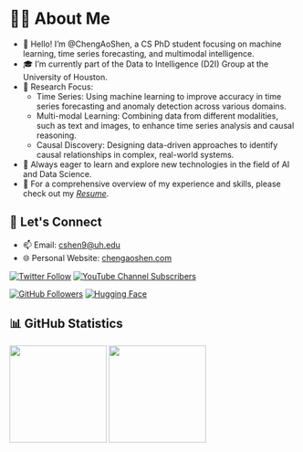 # 👨‍🎓 About Me

- 👋 Hello! I’m @ChengAoShen, a CS PhD student focusing on machine learning, time series forecasting, and multimodal intelligence.
- 🎓 I’m currently part of the Data to Intelligence (D2I) Group at the University of Houston.
- 🧐 Research Focus:
  - Time Series: Using machine learning to improve accuracy in time series forecasting and anomaly detection across various domains.
  - Multi-modal Learning: Combining data from different modalities, such as text and images, to enhance time series analysis and causal reasoning.
  - Causal Discovery: Designing data-driven approaches to identify causal relationships in complex, real-world systems.
- 🌱 Always eager to learn and explore new technologies in the field of AI and Data Science.
- 💼 For a comprehensive overview of my experience and skills, please check out my *[Resume](./Resume.pdf)*.

## 🤝 Let's Connect

- 📫 Email: [cshen9@uh.edu](mailto:cshen9@uh.edu)
- 🌐 Personal Website: [chengaoshen.com](https://chengaoshen.com)

[![Twitter Follow](https://img.shields.io/twitter/follow/ChengAoShen?style=social)](https://twitter.com/chengao_shen)
[![YouTube Channel Subscribers](https://img.shields.io/youtube/channel/subscribers/UCRC9NT1_c3zVc7syFERpi7w?style=social)](https://www.youtube.com/channel/UCRC9NT1_c3zVc7syFERpi7w)

[![GitHub Followers](https://img.shields.io/badge/dynamic/json?url=https%3A%2F%2Fapi.swo.moe%2Fstats%2Fgithub%2FChengAoShen&query=count&color=181717&label=GitHub&labelColor=282c34&logo=github&suffix=+followers&cacheSeconds=3600)](https://github.com/ChengAoShen)
[![Hugging Face](https://img.shields.io/badge/dynamic/json?url=https%3A%2F%2Fhuggingface.co%2Fapi%2Fmodels%3Fauthor%3DChengAoShen&query=$.length&color=FF9D00&label=Hugging%20Face&labelColor=4B4B4B&logo=huggingface&logoColor=white&suffix=+models&cacheSeconds=3600)](https://huggingface.co/ChengAoShen)

## 📊 GitHub Statistics

<img height="170px" src="https://github-readme-stats.vercel.app/api?username=ChengAoShen&theme=dark&show_icons=true&count_private=true" /> <img height="170px" src="https://github-readme-stats.vercel.app/api/top-langs/?username=ChengAoShen&layout=compact&theme=dark&langs_count=8" />


